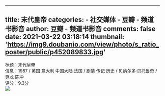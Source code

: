 
---
title: 末代皇帝
categories: 
    - 社交媒体
    - 豆瓣 - 频道书影音
author: 豆瓣 - 频道书影音
comments: false
date: 2021-03-22 03:18:14
thumbnail: 'https://img9.doubanio.com/view/photo/s_ratio_poster/public/p452089833.jpg'
---

<div>   
标题：末代皇帝 <br> 信息：1987 / 英国 意大利 中国大陆 法国 / 剧情 传记 历史 / 贝纳尔多·贝托鲁奇 / 尊龙 陈冲 <br> 评分：9.3分 <br> <img src="https://img9.doubanio.com/view/photo/s_ratio_poster/public/p452089833.jpg" referrerpolicy="no-referrer">  
</div>
            
